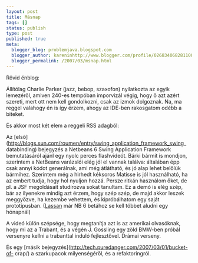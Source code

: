 ```yaml
---
layout: post
title: Másnap
tags: []
status: publish
type: post
published: true
meta:
  blogger_blog: problemjava.blogspot.com
  blogger_author: kareninhttp://www.blogger.com/profile/02683406828110839343noreply@blogger.com
  blogger_permalink: /2007/03/msnap.html
---
```

Rövid énblog:

Állítólag Charlie Parker (jazz, bebop, szaxofon) nyilatkozta az egyik
lemezéről, amiven 240-es tempóban imporvizál végig, hogy ő azt azért szereti,
mert ott nem kell gondolkozni, csak az izmok dolgoznak. Na, ma reggel valahogy
én is így érzem, ahogy az IDE-ben rakosgatom odébb a biteket.

  
És akkor most két elem a reggeli RSS adagból:

  
Az [első](http://blogs.sun.com/roumen/entry/swing_application_framework_swing_
databinding) bejegyzés a Netbeans 6 Swing Application Framework bemutatásáról
ajánl egy nyolc perces flashvideót. Bárki bármit is mondjon, szerintem a
NetBeans varázslói elég jól el vannak találva: általában épp csak annyi kódot
generálnak, ami még átlátható, és jó alap lehet belőlük bármihez. Szerintem
még a hirhedt kéksoros Matisse is jól használható, ha az embert tudja, hogy
hol nyuljon hozzá. Persze ritkán használom őket, de pl. a JSF megoldásait
studírozva sokat tanultam. Ez a demó is elég szép, bár az ilyenekre mindig azt
érzem, hogy szép szép, de majd akkor leszek meggyőzve, ha kezembe vehettem, és
kipróbálhatom egy saját prototípusban.
([Lassan](http://www.netbeans.org/community/releases/roadmap.html) már NB 6
betához se kell többet aludni egy hónapnál)

A videó külön szépsége, hogy megtanítja azt is az amerikai olvasóknak, hogy mi
az a Trabant, és a végén J. Gossling egy zöld BMW-ben próbál versenyre kellni
a trabanttal induló fejlesztővel. Drámai verseny.

  
És egy [másik bejegyzés](http://tech.puredanger.com/2007/03/01/bucket-of-
crap/) a szarkupacok milyenségéről, és a refaktoringról.

